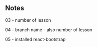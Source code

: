 ## Notes

03 - number of lesson

04 - branch name - also number of lesson

05 - installed react-bootstrap